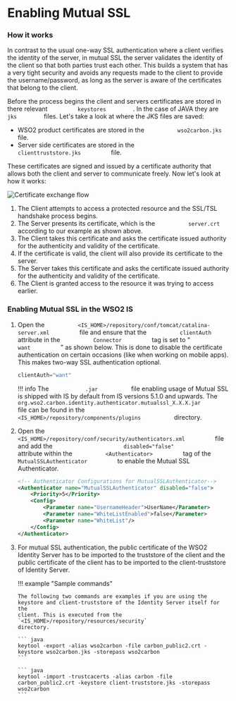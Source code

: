 # Enabling Mutual SSL

### How it works

In contrast to the usual one-way SSL authentication where a client
verifies the identity of the server, in mutual SSL the server validates
the identity of the client so that both parties trust each other. This
builds a system that has a very tight security and avoids any requests
made to the client to provide the username/password, as long as the
server is aware of the certificates that belong to the client.

Before the process begins the client and servers certificates are stored
in there relevant `          keystores         ` . In the case of JAVA
they are `          jks         ` files. Let's take a look at where the
JKS files are saved:

-   WSO2 product certificates are stored in the
    `           wso2carbon.jks          ` file.
-   Server side certificates are stored in the
    `           clienttruststore.jks          ` file.

These certificates are signed and issued by a certificate authority that
allows both the client and server to communicate freely. Now let's look
at how it works:

![Certificate exchange flow](../../assets/img/using-wso2-identity-server/certificate-exchange-flow.jpg) 

1.  The Client attempts to access a protected resource and the SSL/TSL
    handshake process begins.
2.  The Server presents its certificate, which is the
    `           server.crt          ` according to our example as shown
    above.
3.  The Client takes this certificate and asks the certificate issued
    authority for the authenticity and validity of the certificate.
4.  If the certificate is valid, the client will also provide its
    certificate to the server.
5.  The Server takes this certificate and asks the certificate issued
    authority for the authenticity and validity of the certificate.
6.  The Client is granted access to the resource it was trying to access
    earlier.

### Enabling Mutual SSL in the WSO2 IS

1.  Open the
    `           <IS_HOME>/repository/conf/tomcat/catalina-server.xml          `
    file and ensure that the `           clientAuth          ` attribute
    in the `           Connector          ` tag is set to “
    `           want          ` ” as shown below. This is done to
    disable the certificate authentication on certain occasions (like
    when working on mobile apps). This makes two-way SSL authentication
    optional.

    ``` java
    clientAuth="want"
    ```

    !!! info
        The `            .jar           ` file enabling usage of Mutual SSL
        is shipped with IS by default from IS versions 5.1.0 and upwards.
        The
        `            org.wso2.carbon.identity.authenticator.mutualssl_X.X.X.jar           `
        file can be found in the
        `            <IS_HOME>/repository/components/plugins           `
        directory.

2.  Open the
    `           <IS_HOME>/repository/conf/security/authenticators.xml          `
    file and add the
    `                       disabled="false"                     `
    attribute within the `           <Authenticator>          ` tag of
    the `           MutualSSLAuthenticator          ` to enable the
    Mutual SSL Authenticator.

      

    ``` xml
    <!-- Authenticator Configurations for MutualSSLAuthenticator-->
    <Authenticator name="MutualSSLAuthenticator" disabled="false">
        <Priority>5</Priority>
        <Config>
            <Parameter name="UsernameHeader">UserName</Parameter>
            <Parameter name="WhiteListEnabled">false</Parameter>
            <Parameter name="WhiteList"/>
        </Config>
    </Authenticator>
    ```

3.  For mutual SSL authentication, the public certificate of the WSO2
    Identity Server has to be imported to the truststore of the client
    and the public certificate of the client has to be imported to the
    client-truststore of Identity Server.

    !!! example "Sample commands"

        The following two commands are examples if you are using the
        keystore and client-truststore of the Identity Server itself for the
        client. This is executed from the
        `<IS_HOME>/repository/resources/security`
        directory.

        ``` java
        keytool -export -alias wso2carbon -file carbon_public2.crt -keystore wso2carbon.jks -storepass wso2carbon
        ```

        ``` java
        keytool -import -trustcacerts -alias carbon -file carbon_public2.crt -keystore client-truststore.jks -storepass wso2carbon
        ```
